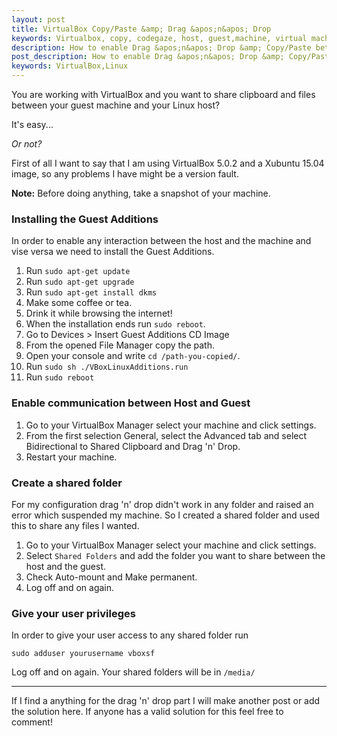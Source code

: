 ```yaml
---
layout: post
title: VirtualBox Copy/Paste &amp; Drag &apos;n&apos; Drop
keywords: Virtualbox, copy, codegaze, host, guest,machine, virtual machine, xubuntu
description: How to enable Drag &apos;n&apos; Drop &amp; Copy/Paste between guest OS & Linux host
post_description: How to enable Drag &apos;n&apos; Drop &amp; Copy/Paste between guest OS & Linux host.
keywords: VirtualBox,Linux 
---
```


You are working with VirtualBox and you want to share clipboard and files between your guest machine and your Linux host?

It's easy...

*Or not?*

First of all I want to say that I am using VirtualBox 5.0.2 and a Xubuntu 15.04 image, so any problems I have might be a version fault.

**Note:** Before doing anything, take a snapshot of your machine.

### Installing the Guest Additions

In order to enable any interaction between the host and the machine and vise versa we need to install the Guest Additions.

1. Run ```sudo apt-get update```
2. Run ```sudo apt-get upgrade```
3. Run ```sudo apt-get install dkms```
4. Make some coffee or tea.
5. Drink it while browsing the internet!
6. When the installation ends run ```sudo reboot```.
7. Go to Devices > Insert Guest Additions CD Image
8. From the opened File Manager copy the path.
9. Open your console and write ```cd /path-you-copied/```.
10. Run ```sudo sh ./VBoxLinuxAdditions.run```
11. Run ```sudo reboot```


### Enable communication between Host and Guest

1. Go to your VirtualBox Manager select your machine and click settings. 
2. From the first selection General, select the Advanced tab and select Bidirectional to Shared Clipboard and Drag 'n' Drop.
3. Restart your machine.

### Create a shared folder

For my configuration drag 'n' drop didn't work in any folder and raised an error which suspended my machine. So I created a shared folder and used this to share any files I wanted.

1. Go to your VirtualBox Manager select your machine and click settings.
2. Select ```Shared Folders``` and add the folder you want to share between the host and the guest.
3. Check Auto-mount and Make permanent.
4. Log off and on again.

### Give your user privileges

In order to give your user access to any shared folder run

```sudo adduser yourusername vboxsf```

Log off and on again. Your shared folders will be in ```/media/```

- - -
If I find a anything for the drag 'n' drop part I will make another post or add the solution here. If anyone has a valid solution for this feel free to comment!